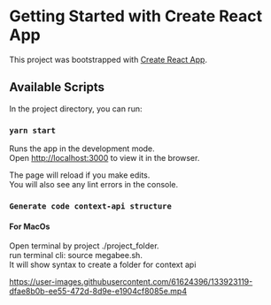 # Getting Started with Create React App

This project was bootstrapped with [Create React App](https://github.com/facebook/create-react-app).

## Available Scripts

In the project directory, you can run:

### `yarn start`

Runs the app in the development mode.\
Open [http://localhost:3000](http://localhost:3000) to view it in the browser.

The page will reload if you make edits.\
You will also see any lint errors in the console.

### `Generate code context-api structure`

#### For MacOs
Open terminal by project ./project_folder.\
run terminal cli: source megabee.sh.\
It will show syntax to create a folder for context api

https://user-images.githubusercontent.com/61624396/133923119-dfae8b0b-ee55-472d-8d9e-e1904cf8085e.mp4


